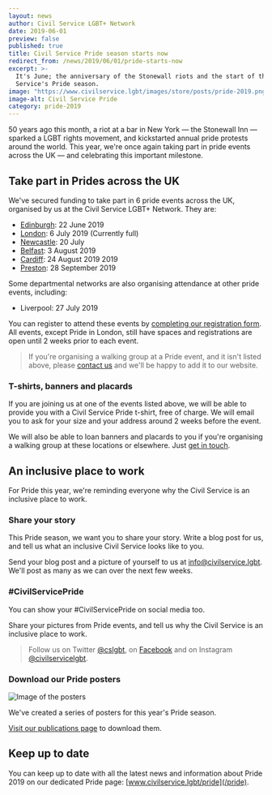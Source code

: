 ```yaml
---
layout: news
author: Civil Service LGBT+ Network
date: 2019-06-01
preview: false
published: true
title: Civil Service Pride season starts now
redirect_from: /news/2019/06/01/pride-starts-now
excerpt: >-
  It's June; the anniversary of the Stonewall riots and the start of the Civil
  Service's Pride season.
image: "https://www.civilservice.lgbt/images/store/posts/pride-2019.png"
image-alt: Civil Service Pride
category: pride-2019
---
```


50 years ago this month, a riot at a bar in New York — the Stonewall Inn — sparked a LGBT rights movement, and kickstarted annual pride protests around the world. This year, we're once again taking part in pride events across the UK — and celebrating this important milestone.

## Take part in Prides across the UK

We've secured funding to take part in 6 pride events across the UK, organised by us at the Civil Service LGBT+ Network. They are:

- [Edinburgh](https://www.civilservice.lgbt/event/2019-06-15-pride-in-edinburgh/): 22 June 2019
- [London](https://www.civilservice.lgbt/event/2019-07-06-pride-in-london/): 6 July 2019 (Currently full)
- [Newcastle](https://www.civilservice.lgbt/event/2019-07-20-northern-pride-newcastle/): 20 July 
- [Belfast](https://www.civilservice.lgbt/event/2019-08-03-pride-belfast/): 3 August 2019
- [Cardiff](https://www.civilservice.lgbt/event/2019-08-24-pride-cymru-cardiff/): 24 August 2019
2019
- [Preston](https://www.civilservice.lgbt/event/2019-09-28-pride-preston/): 28 September 2019

Some departmental networks are also organising attendance at other pride events, including:

- Liverpool: 27 July 2019

You can register to attend these events by [completing our registration form](https://forms.gle/23Trq8wuLa7VroJJ9). All events, except Pride in London, still have spaces and registrations are open until 2 weeks prior to each event.

> If you're organising a walking group at a Pride event, and it isn't listed above, please [contact us](/about/contact-us/) and we'll be happy to add it to our website.

### T-shirts, banners and placards

If you are joining us at one of the events listed above, we will be able to provide you with a Civil Service Pride t-shirt, free of charge. We will email you to ask for your size and your address around 2 weeks before the event.

We will also be able to loan banners and placards to you if you're organising a walking group at these locations or elsewhere. Just [get in touch](/about/contact-us).

## An inclusive place to work

For Pride this year, we're reminding everyone why the Civil Service is an inclusive place to work.

### Share your story

This Pride season, we want you to share your story. Write a blog post for us, and tell us what an inclusive Civil Service looks like to you.

Send your blog post and a picture of yourself to us at <info@civilservice.lgbt>. We'll post as many as we can over the next few weeks.

### #CivilServicePride

You can show your #CivilServicePride on social media too. 

Share your pictures from Pride events, and tell us why the Civil Service is an inclusive place to work.

> Follow us on Twitter [@cslgbt](https://twitter.com/cslgbt), on [Facebook](https://facebook.com/civilservicelgbt) and on Instagram [@civilservicelgbt](https://instagram.com/civilservicelgbt).

### Download our Pride posters

![Image of the posters](https://www.civilservice.lgbt/images/store/posts/pride-posters.png)

We've created a series of posters for this year's Pride season. 

[Visit our publications page](/publication/pride-posters-2019) to download them.

## Keep up to date

You can keep up to date with all the latest news and information about Pride 2019 on our dedicated Pride page: [www.civilservice.lgbt/pride](/pride).
